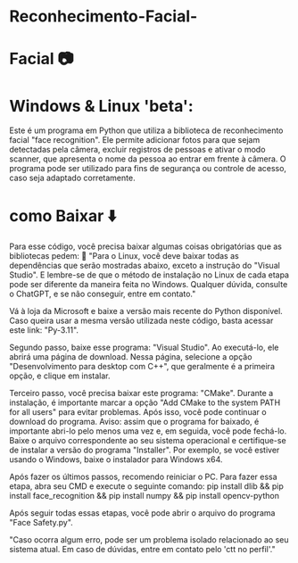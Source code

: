 # Reconhecimento-Facial-

 # Facial 📷 

#  Windows & Linux 'beta':

Este é um programa em Python que utiliza a biblioteca de reconhecimento facial "face recognition". Ele permite adicionar fotos para que sejam detectadas pela câmera, excluir registros de pessoas e ativar o modo scanner, que apresenta o nome da pessoa ao entrar em frente à câmera. O programa pode ser utilizado para fins de segurança ou controle de acesso, caso seja adaptado corretamente.


# como Baixar ⬇️
Para esse código, você precisa baixar algumas coisas obrigatórias que as bibliotecas pedem:
📢 "Para o Linux, você deve baixar todas as dependências que serão mostradas abaixo, exceto a instrução do "Visual Studio". E lembre-se de que o método de instalação no Linux de cada etapa pode ser diferente da maneira feita no Windows. Qualquer dúvida, consulte o ChatGPT, e se não conseguir, entre em contato."

Vá à loja da Microsoft e baixe a versão mais recente do Python disponível. Caso queira usar a mesma versão utilizada neste código, basta acessar este link: "Py-3.11".

Segundo passo, baixe esse programa: "Visual Studio". Ao executá-lo, ele abrirá uma página de download. Nessa página, selecione a opção "Desenvolvimento para desktop com C++", que geralmente é a primeira opção, e clique em instalar.

Terceiro passo, você precisa baixar este programa: "CMake". Durante a instalação, é importante marcar a opção "Add CMake to the system PATH for all users" para evitar problemas. Após isso, você pode continuar o download do programa. Aviso: assim que o programa for baixado, é importante abri-lo pelo menos uma vez e, em seguida, você pode fechá-lo. Baixe o arquivo correspondente ao seu sistema operacional e certifique-se de instalar a versão do programa "Installer". Por exemplo, se você estiver usando o Windows, baixe o instalador para Windows x64.

Após fazer os últimos passos, recomendo reiniciar o PC. Para fazer essa etapa, abra seu CMD e execute o seguinte comando: pip install dlib && pip install face_recognition && pip install numpy && pip install opencv-python

Após seguir todas essas etapas, você pode abrir o arquivo do programa "Face Safety.py".

"Caso ocorra algum erro, pode ser um problema isolado relacionado ao seu sistema atual. Em caso de dúvidas, entre em contato pelo 'ctt no perfil'."
